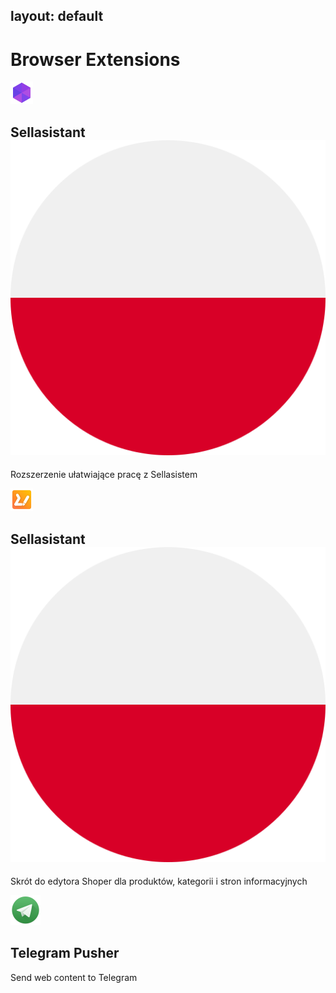 layout: default
---
# Browser Extensions


![Sellasistant](assets/images/ico/sa.png)

## Sellasistant ![Poland](assets/images/poland.png)
Rozszerzenie ułatwiające pracę z Sellasistem

![Edytor Stronn Shoper](assets/images/ico/ess.png)

## Sellasistant ![Poland](assets/images/poland.png)
Skrót do edytora Shoper dla produktów, kategorii i stron informacyjnych

![Telegram Pusher](assets/images/ico/tp.png)
## Telegram Pusher
Send web content to Telegram


